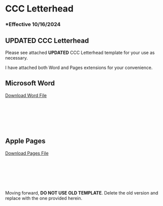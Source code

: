# CCC Letterhead

### \*Effective 10/16/2024

## UPDATED CCC Letterhead

Please see attached **UPDATED** CCC Letterhead template for your use as necessary.

I have attached both Word and Pages extensions for your convenience.

## Microsoft Word

<a href="/files/ccc_Word.docx" download>Download Word File</a>

<br></br>

<br></br>

## Apple Pages

<a href="/files/ccc_Pages.pages" download>Download Pages File</a>

<br></br>

<br></br>

Moving forward, **DO NOT USE OLD TEMPLATE**. Delete the old version and replace with the one provided herein.

